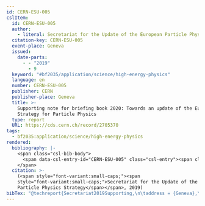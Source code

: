 ```yaml
---
id: CERN-ESU-005
cslItem:
  id: CERN-ESU-005
  author:
    - literal: Secretariat for the Update of the European Particle Physics Strategy
  citation-key: CERN-ESU-005
  event-place: Geneva
  issued:
    date-parts:
      - - "2019"
        - 9
  keyword: "#bf2035/application/science/high-energy-physics"
  language: en
  number: CERN-ESU-005
  publisher: CERN
  publisher-place: Geneva
  title: >-
    Supporting note for briefing book 2020: Towards an update of the European
    Strategy for Particle Physics
  type: report
  URL: https://cds.cern.ch/record/2705370
tags:
  - bf2035:application/science/high-energy-physics
rendered:
  bibliography: |-
    <span class="csl-bib-body">
      <span data-csl-entry-id="CERN-ESU-005" class="csl-entry"><span class='author-bib'>Secretariat for the Update of the European Particle Physics Strategy</span>. <span class='date-bib'>(2019)</span>. <span class='title'><i><b><span style="font-style:normal;">Supporting note for briefing book 2020: Towards an update of the European Strategy for Particle Physics</span></b></i></span> (CERN-ESU-005). CERN. <span class='URL'><a href='https://cds.cern.ch/record/2705370'>LINK</a></span></span>
    </span>
  citation: >-
    (<span style="font-variant:small-caps;"><span
    style="font-variant:small-caps;">Secretariat for the Update of the European
    Particle Physics Strategy</span></span>, 2019)
bibTex: "@techreport{Secretariat2019Supporting,\n\taddress = {Geneva},\n\tauthor = {{Secretariat for the Update of the European Particle Physics Strategy}},\n\tyear = {2019},\n\tmonth = {9},\n\tnumber = {CERN-ESU-005},\n\tinstitution = {CERN},\n\ttitle = {Supporting note for briefing book 2020: Towards an update of the {European} {Strategy} for {Particle} {Physics}},\n\turl = {https://cds.cern.ch/record/2705370},\n}\n\n"
---
```

